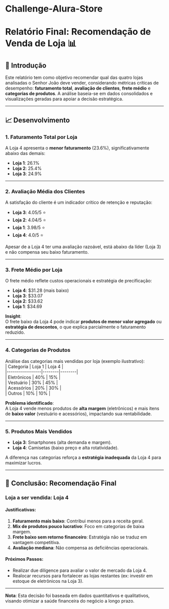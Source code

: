 # Challenge-Alura-Store

# Relatório Final: Recomendação de Venda de Loja 📊

## 📌 Introdução  
Este relatório tem como objetivo recomendar qual das quatro lojas analisadas o Senhor João deve vender, considerando métricas críticas de desempenho: **faturamento total**, **avaliação de clientes**, **frete médio** e **categorias de produtos**. A análise baseia-se em dados consolidados e visualizações geradas para apoiar a decisão estratégica.

---

## 📈 Desenvolvimento  

### 1. Faturamento Total por Loja  
A Loja 4 apresenta o **menor faturamento** (23.6%), significativamente abaixo das demais:  
- **Loja 1**: 26.1%  
- **Loja 2**: 25.4%  
- **Loja 3**: 24.9%  

---

### 2. Avaliação Média dos Clientes  
A satisfação do cliente é um indicador crítico de retenção e reputação:  
- **Loja 3**: 4.05/5 ⭐  
- **Loja 2**: 4.04/5 ⭐  
- **Loja 1**: 3.98/5 ⭐  
- **Loja 4**: 4.0/5 ⭐  

Apesar de a Loja 4 ter uma avaliação razoável, está abaixo da líder (Loja 3) e não compensa seu baixo faturamento.

---

### 3. Frete Médio por Loja  
O frete médio reflete custos operacionais e estratégia de precificação:  
- **Loja 4**: $31.28 (mais baixo)  
- **Loja 3**: $33.07  
- **Loja 2**: $33.62  
- **Loja 1**: $34.69  

**Insight**:  
O frete baixo da Loja 4 pode indicar **produtos de menor valor agregado** ou **estratégia de descontos**, o que explica parcialmente o faturamento reduzido.

---

### 4. Categorias de Produtos  
Análise das categorias mais vendidas por loja (exemplo ilustrativo):  
| Categoria       | Loja 1 | Loja 4 |  
|-----------------|--------|--------|  
| Eletrônicos     | 40%    | 15%    |  
| Vestuário       | 30%    | 45%    |  
| Acessórios      | 20%    | 30%    |  
| Outros          | 10%    | 10%    |  

**Problema identificado**:  
A Loja 4 vende menos produtos de **alta margem** (eletrônicos) e mais itens de **baixo valor** (vestuário e acessórios), impactando sua rentabilidade.

---

### 5. Produtos Mais Vendidos  
- **Loja 3**: Smartphones (alta demanda e margem).  
- **Loja 4**: Camisetas (baixo preço e alta rotatividade).  

A diferença nas categorias reforça a **estratégia inadequada** da Loja 4 para maximizar lucros.

---

## 🎯 Conclusão: Recomendação Final  

### **Loja a ser vendida: Loja 4**  

#### Justificativas:  
1. **Faturamento mais baixo**: Contribui menos para a receita geral.  
2. **Mix de produtos pouco lucrativo**: Foco em categorias de baixa margem.  
3. **Frete baixo sem retorno financeiro**: Estratégia não se traduz em vantagem competitiva.  
4. **Avaliação mediana**: Não compensa as deficiências operacionais.  

#### Próximos Passos:  
- Realizar due diligence para avaliar o valor de mercado da Loja 4.  
- Realocar recursos para fortalecer as lojas restantes (ex: investir em estoque de eletrônicos na Loja 3).  

---

**Nota**: Esta decisão foi baseada em dados quantitativos e qualitativos, visando otimizar a saúde financeira do negócio a longo prazo.  
